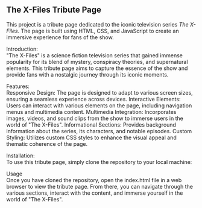 <h2>The X-Files Tribute Page</h2>

This project is a tribute page dedicated to the iconic television series *The X-Files*. The page is built using HTML, CSS, and JavaScript to create an immersive experience for fans of the show.

Introduction:<br>
"The X-Files" is a science fiction television series that gained immense popularity for its blend of mystery, conspiracy theories, and supernatural elements. This tribute page aims to capture the essence of the show and provide fans with a nostalgic journey through its iconic moments.

Features:<br>
Responsive Design: The page is designed to adapt to various screen sizes, ensuring a seamless experience across devices.
Interactive Elements: Users can interact with various elements on the page, including navigation menus and multimedia content.
Multimedia Integration: Incorporates images, videos, and sound clips from the show to immerse users in the world of "The X-Files".
Informational Sections: Provides background information about the series, its characters, and notable episodes.
Custom Styling: Utilizes custom CSS styles to enhance the visual appeal and thematic coherence of the page.

Installation:<br>
To use this tribute page, simply clone the repository to your local machine:

Usage<br>
Once you have cloned the repository, open the index.html file in a web browser to view the tribute page. From there, you can navigate through the various sections, interact with the content, and immerse yourself in the world of "The X-Files".
